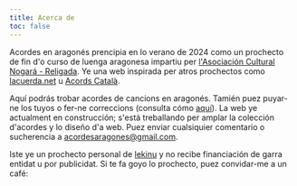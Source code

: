 ```yaml
---
title: Acerca de
toc: false
---
```


Acordes en aragonés prencipia en lo verano de 2024 como un prochecto de fin d'o curso de luenga aragonesa impartiu per [l'Asociación Cultural Nogará - Religada](https://asociacionnogara.wordpress.com/). Ye una web inspirada per atros prochectos como [lacuerda.net](https://lacuerda.net/) u [Acords Català](https://www.acordscatala.cat/). 

Aquí podrás trobar acordes de cancions en aragonés. Tamién puez puyar-ne los tuyos o fer-ne correccions (consulta cómo [aquí](/docs/#contribuir-a-la-pachina)). La web ye actualment en construcción; s'está treballando per amplar la colección d'acordes y lo diseño d'a web. Puez enviar cualsiquier comentario o sucherencia a [acordesaragones@gmail.com](mailto:acordesaragones@gmail.com).

Iste ye un prochecto personal de [lekinu](/authors/lekinu) y no recibe financiación de garra entidat u por publicidat. Si te fa goyo lo prochecto, puez convidar-me a un café:

<p></p>

<center><script type='text/javascript' src='https://storage.ko-fi.com/cdn/widget/Widget_2.js'></script><script type='text/javascript'>kofiwidget2.init('Convida-me a un café', '#6928e0', 'V7V7ASU2B');kofiwidget2.draw();</script></center>
